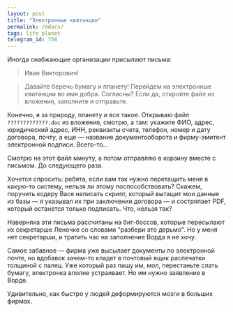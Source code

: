 ```yaml
---
layout: post
title: "Электронные квитанции"
permalink: /edocs/
tags: life planet
telegram_id: 756
---
```


Иногда снабжающие организации присылают письма:

> Иван Викторович!

> Давайте беречь бумагу и планету! Перейдем на электронные квитанции во имя
> добра. Согласны? Если да, откройте файл из вложения, заполните и отправьте.

Конечно, я за природу, планету и все такое. Открываю файл `?????????????.doc` из
вложения, смотрю, а там: укажите ФИО, адрес, юридический адрес, ИНН, реквизиты
счета, телефон, номер и дату договора, почту, а еще — название документооборота
и фирму-эмитент электронной подписи. Всего-то...

Смотрю на этот файл минуту, а потом отправляю в корзину вместе с письмом. До
следующего раза.

Хочется спросить: ребята, если вам так нужно перетащить меня в какую-то систему,
нельзя ли этому поспособствовать? Скажем, поручить кодеру Васе написать скрипт,
который вытащит мои данные из базы — я указывал их при заключении договора — и
состряпает PDF, который останется только подписать. Что, нельзя так?

Наверняка эти письма рассчитаны на биг-боссов, которые пересылают их секретарше
Леночке со словами "разбери это дерьмо". Но у меня нет секретарши, и тратить час
на заполнение Ворда я не хочу.

Самое забавное — фирма уже высылает документы по электронной почте, но вдобавок
зачем-то кладет в почтовый ящик распечатки толщиной с палец. Уже который раз
пишу им, мол, перестаньте слать бумагу, электронка вполне устраивает. Но им
нужно заявление в Ворде.

Удивительно, как быстро у людей деформируются мозги в больших фирмах.
